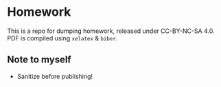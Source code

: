 # Homework
This is a repo for dumping homework, released under CC-BY-NC-SA 4.0. <br/>
PDF is compiled using `xelatex` & `biber`. 

## Note to myself
- Sanitize before publishing! 
